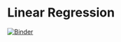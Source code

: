 # Linear Regression

[![Binder](https://mybinder.org/badge_logo.svg)](https://mybinder.org/v2/gh/TheRealJavioli/ml-physics-notebooks/HEAD?labpath=linear_regression%2Flinear_regression.ipynb)